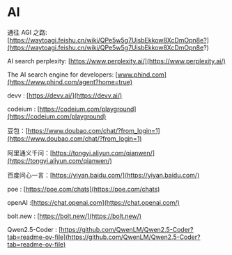 


# AI 

通往 AGI 之路: [https://waytoagi.feishu.cn/wiki/QPe5w5g7UisbEkkow8XcDmOpn8e?](https://waytoagi.feishu.cn/wiki/QPe5w5g7UisbEkkow8XcDmOpn8e?)

AI search perplexity: [https://www.perplexity.ai/](https://www.perplexity.ai/)

The AI search engine for developers:  [www.phind.com](https://www.phind.com/agent?home=true)

devv : [https://devv.ai/](https://devv.ai/)

codeium : [https://codeium.com/playground](https://codeium.com/playground)

豆包：[https://www.doubao.com/chat/?from_login=1](https://www.doubao.com/chat/?from_login=1)

阿里通义千问：[https://tongyi.aliyun.com/qianwen/](https://tongyi.aliyun.com/qianwen/)

百度问心一言：[https://yiyan.baidu.com/](https://yiyan.baidu.com/)

poe : [https://poe.com/chats](https://poe.com/chats)

openAI :[https://chat.openai.com](https://chat.openai.com/)

bolt.new : [https://bolt.new/](https://bolt.new/)

Qwen2.5-Coder : [https://github.com/QwenLM/Qwen2.5-Coder?tab=readme-ov-file](https://github.com/QwenLM/Qwen2.5-Coder?tab=readme-ov-file)